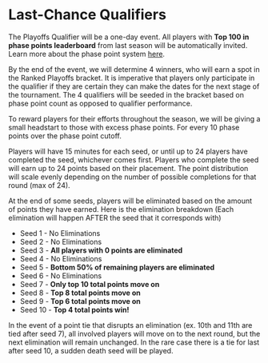 # Last-Chance Qualifiers
The Playoffs Qualifier will be a one-day event. 
All players with **__Top 100 in phase points leaderboard__** from last season will be automatically invited. Learn more about the phase point system [here](./phase_point).

By the end of the event, we will determine 4 winners, who will earn a spot in the Ranked Playoffs bracket. It is imperative that players only participate in the qualifier if they are certain they can make the dates for the next stage of the tournament. The 4 qualifiers will be seeded in the bracket based on phase point count as opposed to qualifier performance.

To reward players for their efforts throughout the season, we will be giving a small headstart to those with excess phase points. For every 10 phase points over the phase point cutoff.

Players will have 15 minutes for each seed, or until up to 24 players have completed the seed, whichever comes first. Players who complete the seed will earn up to 24 points based on their placement. The point distribution will scale evenly depending on the number of possible completions for that round (max of 24).

At the end of some seeds, players will be eliminated based on the amount of points they have earned. Here is the elimination breakdown (Each elimination will happen AFTER the seed that it corresponds with)

- Seed 1 - No Eliminations
- Seed 2 - No Eliminations
- Seed 3 - __**All players with 0 points are eliminated**__
- Seed 4 - No Eliminations
- Seed 5 - __**Bottom 50% of remaining players are eliminated**__
- Seed 6 - No Eliminations
- Seed 7 - __**Only top 10 total points move on**__
- Seed 8 - __**Top 8 total points move on**__
- Seed 9 - __**Top 6 total points move on**__
- Seed 10 - __**Top 4 total points win!**__

In the event of a point tie that disrupts an elimination (ex. 10th and 11th are tied after seed 7), all involved players will move on to the next round, but the next elimination will remain unchanged. In the rare case there is a tie for last after seed 10, a sudden death seed will be played.
